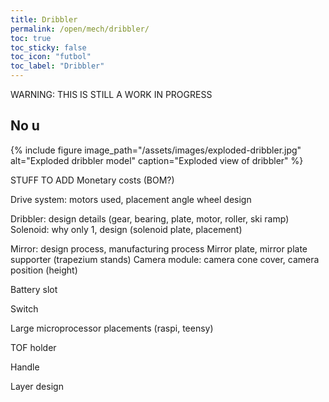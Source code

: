 ```yaml
---
title: Dribbler
permalink: /open/mech/dribbler/
toc: true
toc_sticky: false
toc_icon: "futbol"
toc_label: "Dribbler"
---
```


WARNING: THIS IS STILL A WORK IN PROGRESS

## No u

{% include figure image_path="/assets/images/exploded-dribbler.jpg" alt="Exploded dribbler model" caption="Exploded view of dribbler" %}



STUFF TO ADD
Monetary costs (BOM?)

Drive system: 
motors used, placement angle
wheel design

Dribbler: design details (gear, bearing, plate, motor, roller, ski ramp)
Solenoid: why only 1, design (solenoid plate, placement)


Mirror: design process, manufacturing process
Mirror plate, mirror plate supporter (trapezium stands)
Camera module: camera cone cover, camera position (height)

Battery slot

Switch

Large microprocessor placements (raspi, teensy)

TOF holder

Handle

Layer design
